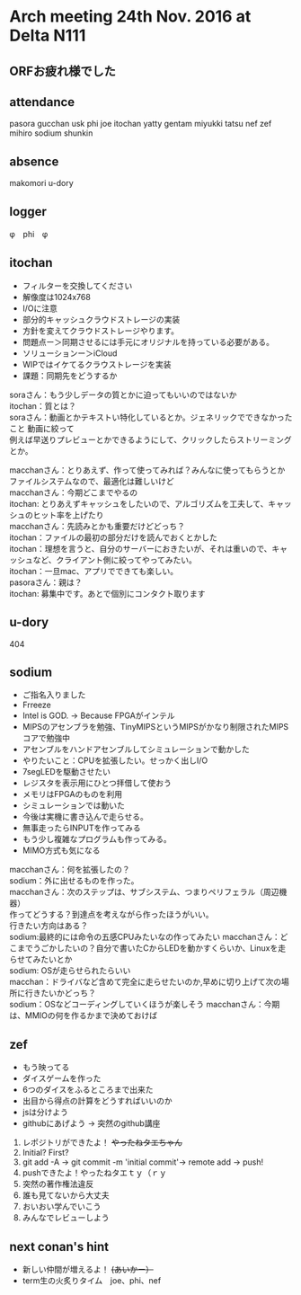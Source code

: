 # Arch meeting 24th Nov. 2016 at Delta N111


## ORFお疲れ様でした

## attendance
pasora gucchan usk phi joe itochan yatty gentam miyukki tatsu nef zef mihiro sodium shunkin
## absence
makomori u-dory
## logger
φ　phi　φ

## itochan
- フィルターを交換してください
- 解像度は1024x768
- I/Oに注意
- 部分的キャッシュクラウドストレージの実装
- 方針を変えてクラウドストレージやります。
- 問題点ー＞同期させるには手元にオリジナルを持っている必要がある。
- ソリューションー＞iCloud
- WIPではイケてるクラウストレージを実装
- 課題：同期先をどうするか

soraさん：もう少しデータの質とかに迫ってもいいのではないか  
itochan：質とは？  
soraさん：動画とかテキストい特化しているとか。ジェネリックでできなかったこと 動画に絞って  
例えば早送りプレビューとかできるようにして、クリックしたらストリーミングとか。  

macchanさん：とりあえず、作って使ってみれば？みんなに使ってもらうとか  
ファイルシステムなので、最適化は難しいけど  
macchanさん：今期どこまでやるの  
itochan: とりあえずキャッシュをしたいので、アルゴリズムを工夫して、キャッシュのヒット率を上げたり  
macchanさん：先読みとかも重要だけどどっち？  
itochan：ファイルの最初の部分だけを読んでおくとかした  
itochan：理想を言うと、自分のサーバーにおきたいが、それは重いので、キャッシュなど、クライアント側に絞ってやってみたい。  
itochan：一旦mac、アプリでできても楽しい。  
pasoraさん：親は？  
itochan: 募集中です。あとで個別にコンタクト取ります  


## u-dory
404

## sodium
- ご指名入りました
- Frreeze
- Intel is GOD. -> Because FPGAがインテル
- MIPSのアセンブラを勉強、TinyMIPSというMIPSがかなり制限されたMIPSコアで勉強中
- アセンブルをハンドアセンブルしてシミュレーションで動かした
- やりたいこと：CPUを拡張したい。せっかく出しI/O
- 7segLEDを駆動させたい
- レジスタを表示用にひとつ拝借して使おう
- メモリはFPGAのものを利用
- シミュレーションでは動いた
- 今後は実機に書き込んで走らせる。
- 無事走ったらINPUTを作ってみる
- もう少し複雑なプログラムも作ってみる。
- MIMO方式も気になる

macchanさん：何を拡張したの？  
sodium：外に出せるものを作った。  
macchanさん：次のステップは、サブシステム、つまりペリフェラル（周辺機器）  
作ってどうする？到達点を考えながら作ったほうがいい。  
行きたい方向はある？  
sodium:最終的には命令の五感CPUみたいなの作ってみたい
macchanさん：どこまでうごかしたいの？自分で書いたCからLEDを動かすくらいか、Linuxを走らせてみたいとか  
sodium: OSが走らせられたらいい  
macchan：ドライバなど含めて完全に走らせたいのか,早めに切り上げて次の場所に行きたいかどっち？  
sodium：OSなどコーディングしていくほうが楽しそう
macchanさん：今期は、MMIOの何を作るかまで決めておけば  

## zef
- もう映ってる
- ダイスゲームを作った
- 6つのダイスをふるところまで出来た
- 出目から得点の計算をどうすればいいのか
- jsは分けよう
- githubにあげよう -> 突然のgithub講座

1. レポジトリができたよ！ ~~やったねタエちゃん~~
2. Initial? First?
3. git add -A -> git commit -m 'initial commit'-> remote add -> push!
4. pushできたよ！やったねタエｔｙ（ｒｙ
5. 突然の著作権法違反
6. 誰も見てないから大丈夫
7. おいおい学んでいこう
8. みんなでレビューしよう

## next conan's hint
- 新しい仲間が増えるよ！  ~~(あいかー）~~
- term生の火炙りタイム　joe、phi、nef


